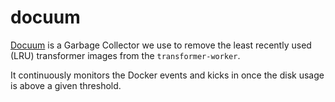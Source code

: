 
#  docuum

[Docuum](https://github.com/product-os/transformers-fleet/) is a Garbage Collector we use to remove the least recently used (LRU) transformer images from the `transformer-worker`.

It continuously monitors the Docker events and kicks in once the disk usage is above a given threshold.
